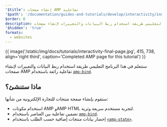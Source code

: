 ```yaml
---
'$title': إنشاء صفحات AMP تفاعلية
'$path': '/documentation/guides-and-tutorials/develop/interactivity/index.html'
$order: 0
description: ستتعلم في هذا البرنامج التعليمي طريقة استخدام ربط البيانات والتعبيرات لإنشاء صفحات AMP تفاعلية رائعة باستخدام amp-bid ...
'$hidden': 'true'
formats:
  - websites
---
```


{{ image('/static/img/docs/tutorials/interactivity-final-page.jpg', 415, 738, align='right third', caption='Completed AMP page for this tutorial') }}

ستتعلم في هذا البرنامج التعليمي طريقة استخدام ربط البيانات والتعبيرات لإنشاء صفحات AMP تفاعلية رائعة باستخدام [`amp-bind`](../../../../documentation/components/reference/amp-bind.md).

## ماذا ستنشئ؟

ستقوم بإنشاء صفحة منتجات للتجارة الإلكترونية من شأنها:

- استخدام مكونات AMP وAMP HTML لتجربة مستخدم سريعة وثرية.
- تضمين تفاعلية بين العناصر باستخدام [`amp-bind`](../../../../documentation/components/reference/amp-bind.md).
- إحضار بيانات منتجات إضافية حسب الطلب باستخدام [`<amp-state>`](../../../../documentation/components/reference/amp-bind.md#state).
